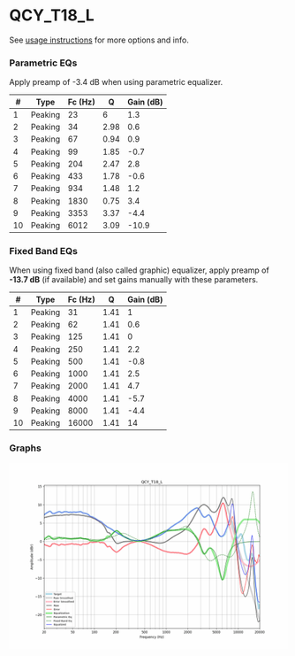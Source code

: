 # QCY_T18_L
See [usage instructions](https://github.com/jaakkopasanen/AutoEq#usage) for more options and info.

### Parametric EQs
Apply preamp of -3.4 dB when using parametric equalizer.

|   # | Type    |   Fc (Hz) |    Q |   Gain (dB) |
|-----|---------|-----------|------|-------------|
|   1 | Peaking |        23 | 6    |         1.3 |
|   2 | Peaking |        34 | 2.98 |         0.6 |
|   3 | Peaking |        67 | 0.94 |         0.9 |
|   4 | Peaking |        99 | 1.85 |        -0.7 |
|   5 | Peaking |       204 | 2.47 |         2.8 |
|   6 | Peaking |       433 | 1.78 |        -0.6 |
|   7 | Peaking |       934 | 1.48 |         1.2 |
|   8 | Peaking |      1830 | 0.75 |         3.4 |
|   9 | Peaking |      3353 | 3.37 |        -4.4 |
|  10 | Peaking |      6012 | 3.09 |       -10.9 |

### Fixed Band EQs
When using fixed band (also called graphic) equalizer, apply preamp of **-13.7 dB** (if available) and set gains manually with these parameters.

|   # | Type    |   Fc (Hz) |    Q |   Gain (dB) |
|-----|---------|-----------|------|-------------|
|   1 | Peaking |        31 | 1.41 |         1   |
|   2 | Peaking |        62 | 1.41 |         0.6 |
|   3 | Peaking |       125 | 1.41 |         0   |
|   4 | Peaking |       250 | 1.41 |         2.2 |
|   5 | Peaking |       500 | 1.41 |        -0.8 |
|   6 | Peaking |      1000 | 1.41 |         2.5 |
|   7 | Peaking |      2000 | 1.41 |         4.7 |
|   8 | Peaking |      4000 | 1.41 |        -5.7 |
|   9 | Peaking |      8000 | 1.41 |        -4.4 |
|  10 | Peaking |     16000 | 1.41 |        14   |

### Graphs
![](./QCY_T18_L.png)
